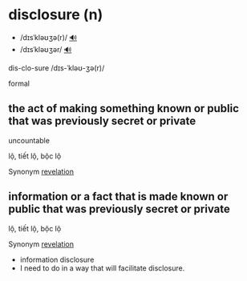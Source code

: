 # disclosure (n)

- /dɪsˈkləʊʒə(r)/ [🔊](https://www.oxfordlearnersdictionaries.com/media/english/uk_pron/e/ent/entic/enticing__gb_1.mp3)
- /dɪsˈkləʊʒər/ [🔊](https://www.oxfordlearnersdictionaries.com/media/english/uk_pron/e/ent/entic/enticing__gb_1.mp3)

dis-clo-sure /dɪs-ˈkləʊ-ʒə(r)/

formal

## the act of making something known or public that was previously secret or private

uncountable

lộ, tiết lộ, bộc lộ

Synonym [revelation]()

## information or a fact that is made known or public that was previously secret or private

lộ, tiết lộ, bộc lộ

Synonym [revelation]()

- information disclosure
- I need to do in a way that will facilitate disclosure.